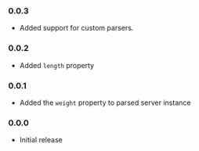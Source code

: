 ### 0.0.3

- Added support for custom parsers.

### 0.0.2

- Added `length` property

### 0.0.1

- Added the `weight` property to parsed server instance

### 0.0.0

- Initial release
